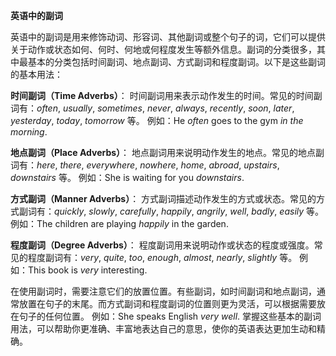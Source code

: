 **英语中的副词**

英语中的副词是用来修饰动词、形容词、其他副词或整个句子的词，它们可以提供关于动作或状态如何、何时、何地或何程度发生等额外信息。副词的分类很多，其中最基本的分类包括时间副词、地点副词、方式副词和程度副词。以下是这些副词的基本用法：

**时间副词（Time Adverbs）**： 时间副词用来表示动作发生的时间。常见的时间副词有：*often*, *usually*, *sometimes*, *never*, *always*, *recently*, *soon*, *later*, *yesterday*, *today*, *tomorrow* 等。
例如：He *often* goes to the gym *in the morning*.

**地点副词（Place Adverbs）**： 地点副词用来说明动作发生的地点。常见的地点副词有：*here*, *there*, *everywhere*, *nowhere*, *home*, *abroad*, *upstairs*, *downstairs* 等。
例如：She is waiting for you *downstairs*.

**方式副词（Manner Adverbs）**： 方式副词描述动作发生的方式或状态。常见的方式副词有：*quickly*, *slowly*, *carefully*, *happily*, *angrily*, *well*, *badly*, *easily* 等。
例如：The children are playing *happily* in the garden.

**程度副词（Degree Adverbs）**： 程度副词用来说明动作或状态的程度或强度。常见的程度副词有：*very*, *quite*, *too*, *enough*, *almost*, *nearly*, *slightly* 等。
例如：This book is *very* interesting.

在使用副词时，需要注意它们的放置位置。有些副词，如时间副词和地点副词，通常放置在句子的末尾。而方式副词和程度副词的位置则更为灵活，可以根据需要放在句子的任何位置。
例如：She speaks English *very* *well*.
掌握这些基本的副词用法，可以帮助你更准确、丰富地表达自己的意思，使你的英语表达更加生动和精确。